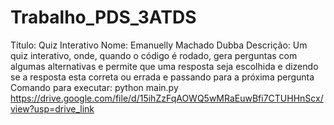 # Trabalho_PDS_3ATDS
Título: Quiz Interativo
Nome: Emanuelly Machado Dubba
Descrição: Um quiz interativo, onde, quando o código é rodado, gera perguntas com algumas alternativas e permite que uma resposta seja escolhida e dizendo se a resposta esta correta ou errada e passando para a próxima pergunta
Comando para executar: python main.py
https://drive.google.com/file/d/15ihZzFqAOWQ5wMRaEuwBfi7CTUHHnScx/view?usp=drive_link
